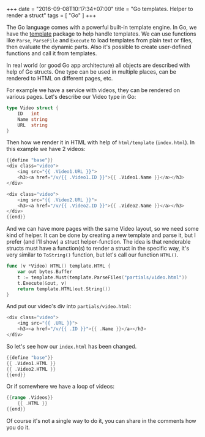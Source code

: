 +++
date = "2016-09-08T10:17:34+07:00"
title = "Go templates. Helper to render a struct"
tags = [ "Go" ]
+++


The Go language comes with a powerful built-in template engine. In Go, we have the [template](https://golang.org/pkg/html/template/) package to help handle templates. We can use functions like `Parse`, `ParseFile` and `Execute` to load templates from plain text or files, then evaluate the dynamic parts. Also it's possible to create user-defined functions and call it from templates.
<!--more-->

In real world (or good Go app architecture) all objects are described with help of Go structs. One type can be used in multiple places, can be rendered to HTML on different pages, etc.

For example we have a service with videos, they can be rendered on various pages. Let's describe our Video type in Go:
```go
type Video struct {
	ID   int
	Name string
    URL  string
}
```

Then how we render it in HTML with help of `html/template` (`index.html`). In this example we have 2 videos:
```go
{{define "base"}}
<div class="video">
    <img src="{{ .Video1.URL }}">
    <h3><a href="/v/{{ .Video1.ID }}">{{ .Video1.Name }}</a></h3>
</div>

<div class="video">
    <img src="{{ .Video2.URL }}">
    <h3><a href="/v/{{ .Video2.ID }}">{{ .Video2.Name }}</a></h3>
</div>
{{end}}
```

And we can have more pages with the same Video layout, so we need some kind of helper. It can be done by creating a new template and parse it, but I prefer (and I'll show) a struct helper-function. The idea is that renderable structs must have a function(s) to render a struct in the specific way, it's very similar to `ToString()` function, but let's call our function `HTML()`.
```go
func (v *Video) HTML() template.HTML {
	var out bytes.Buffer
	t := template.Must(template.ParseFiles("partials/video.html"))
	t.Execute(&out, v)
	return template.HTML(out.String())
}
```

And put our video's div into `partials/video.html`:
```go
<div class="video">
    <img src="{{ .URL }}">
    <h3><a href="/v/{{ .ID }}">{{ .Name }}</a></h3>
</div>
```

So let's see how our `index.html` has been changed.
```go
{{define "base"}}
{{ .Video1.HTML }}
{{ .Video2.HTML }}
{{end}}
```

Or if somewhere we have a loop of videos:
```go
{{range .Videos}}
    {{ .HTML }}
{{end}}
```

Of course it's not a single way to do it, you can share in the comments how you do it.

